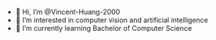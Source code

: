 - 👋 Hi, I’m @Vincent-Huang-2000
- 👀 I’m interested in computer vision and artificial intelligence
- 🌱 I’m currently learning Bachelor of Computer Science

<!---
quantum-collision/quantum-collision is a ✨ special ✨ repository because its `README.md` (this file) appears on your GitHub profile.
You can click the Preview link to take a look at your changes.
--->
